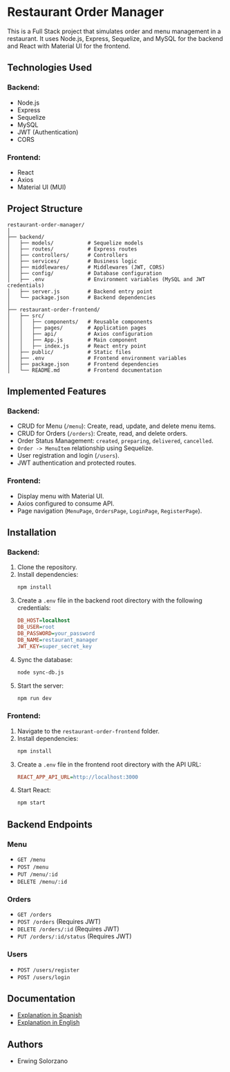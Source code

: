 # Restaurant Order Manager

This is a Full Stack project that simulates order and menu management in a restaurant. It uses Node.js, Express, Sequelize, and MySQL for the backend and React with Material UI for the frontend.

## Technologies Used

### Backend:
- Node.js
- Express
- Sequelize
- MySQL
- JWT (Authentication)
- CORS

### Frontend:
- React
- Axios
- Material UI (MUI)

## Project Structure

```
restaurant-order-manager/
│
├── backend/
│   ├── models/           # Sequelize models
│   ├── routes/           # Express routes
│   ├── controllers/      # Controllers
│   ├── services/         # Business logic
│   ├── middlewares/      # Middlewares (JWT, CORS)
│   ├── config/           # Database configuration
│   ├── .env              # Environment variables (MySQL and JWT credentials)
│   ├── server.js         # Backend entry point
│   └── package.json      # Backend dependencies
│
├── restaurant-order-frontend/
│   ├── src/
│   │   ├── components/   # Reusable components
│   │   ├── pages/        # Application pages
│   │   ├── api/          # Axios configuration
│   │   ├── App.js        # Main component
│   │   ├── index.js      # React entry point
│   ├── public/           # Static files
│   ├── .env              # Frontend environment variables
│   ├── package.json      # Frontend dependencies
│   └── README.md         # Frontend documentation
```

## Implemented Features

### Backend:
- CRUD for Menu (`/menu`): Create, read, update, and delete menu items.
- CRUD for Orders (`/orders`): Create, read, and delete orders.
- Order Status Management: `created`, `preparing`, `delivered`, `cancelled`.
- `Order -> MenuItem` relationship using Sequelize.
- User registration and login (`/users`).
- JWT authentication and protected routes.

### Frontend:
- Display menu with Material UI.
- Axios configured to consume API.
- Page navigation (`MenuPage`, `OrdersPage`, `LoginPage`, `RegisterPage`).

## Installation

### Backend:
1. Clone the repository.
2. Install dependencies:
   ```bash
   npm install
   ```
3. Create a `.env` file in the backend root directory with the following credentials:
   ```ini
   DB_HOST=localhost
   DB_USER=root
   DB_PASSWORD=your_password
   DB_NAME=restaurant_manager
   JWT_KEY=super_secret_key
   ```
4. Sync the database:
   ```bash
   node sync-db.js
   ```
5. Start the server:
   ```bash
   npm run dev
   ```

### Frontend:
1. Navigate to the `restaurant-order-frontend` folder.
2. Install dependencies:
   ```bash
   npm install
   ```
3. Create a `.env` file in the frontend root directory with the API URL:
   ```ini
   REACT_APP_API_URL=http://localhost:3000
   ```
4. Start React:
   ```bash
   npm start
   ```

## Backend Endpoints

### Menu
- `GET /menu`
- `POST /menu`
- `PUT /menu/:id`
- `DELETE /menu/:id`

### Orders
- `GET /orders`
- `POST /orders` (Requires JWT)
- `DELETE /orders/:id` (Requires JWT)
- `PUT /orders/:id/status` (Requires JWT)

### Users
- `POST /users/register`
- `POST /users/login`

## Documentation
- [Explanation in Spanish](./explication-spanish.md)
- [Explanation in English](./explication-english.md)

## Authors
- Erwing Solorzano

